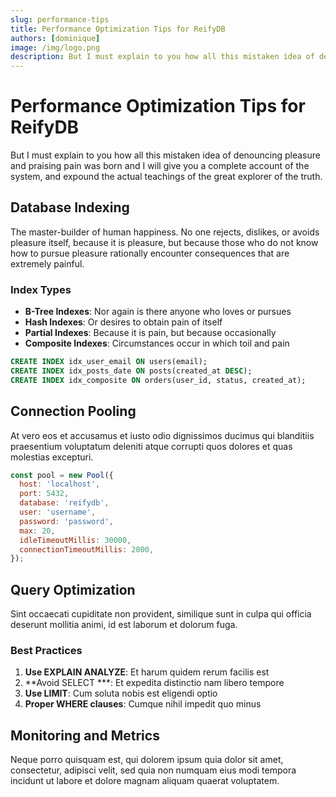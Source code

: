 ```yaml
---
slug: performance-tips
title: Performance Optimization Tips for ReifyDB
authors: [dominique]
image: /img/logo.png
description: But I must explain to you how all this mistaken idea of denouncing pleasure and praising pain was born.
---
```


# Performance Optimization Tips for ReifyDB

But I must explain to you how all this mistaken idea of denouncing pleasure and praising pain was born and I will give you a complete account of the system, and expound the actual teachings of the great explorer of the truth.

<!--truncate-->

## Database Indexing

The master-builder of human happiness. No one rejects, dislikes, or avoids pleasure itself, because it is pleasure, but because those who do not know how to pursue pleasure rationally encounter consequences that are extremely painful.

### Index Types

- **B-Tree Indexes**: Nor again is there anyone who loves or pursues
- **Hash Indexes**: Or desires to obtain pain of itself
- **Partial Indexes**: Because it is pain, but because occasionally
- **Composite Indexes**: Circumstances occur in which toil and pain

```sql
CREATE INDEX idx_user_email ON users(email);
CREATE INDEX idx_posts_date ON posts(created_at DESC);
CREATE INDEX idx_composite ON orders(user_id, status, created_at);
```

## Connection Pooling

At vero eos et accusamus et iusto odio dignissimos ducimus qui blanditiis praesentium voluptatum deleniti atque corrupti quos dolores et quas molestias excepturi.

```javascript
const pool = new Pool({
  host: 'localhost',
  port: 5432,
  database: 'reifydb',
  user: 'username',
  password: 'password',
  max: 20,
  idleTimeoutMillis: 30000,
  connectionTimeoutMillis: 2000,
});
```

## Query Optimization

Sint occaecati cupiditate non provident, similique sunt in culpa qui officia deserunt mollitia animi, id est laborum et dolorum fuga.

### Best Practices

1. **Use EXPLAIN ANALYZE**: Et harum quidem rerum facilis est
2. **Avoid SELECT ***: Et expedita distinctio nam libero tempore
3. **Use LIMIT**: Cum soluta nobis est eligendi optio
4. **Proper WHERE clauses**: Cumque nihil impedit quo minus

## Monitoring and Metrics

Neque porro quisquam est, qui dolorem ipsum quia dolor sit amet, consectetur, adipisci velit, sed quia non numquam eius modi tempora incidunt ut labore et dolore magnam aliquam quaerat voluptatem.